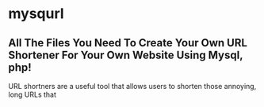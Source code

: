 # mysqurl
All The Files You Need To Create Your Own URL Shortener For Your Own Website Using Mysql, php!
-------------------------------------------------------------------------------------------
URL shortners are a useful tool that allows users to shorten those annoying, long URLs that
